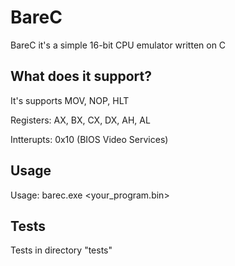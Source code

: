 # BareC
BareC it's a simple 16-bit CPU emulator written on C
## What does it support?
It's supports MOV, NOP, HLT

Registers: AX, BX, CX, DX, AH, AL

Intterupts: 0x10 (BIOS Video Services)

## Usage
Usage: barec.exe <your_program.bin>
## Tests
Tests in directory "tests"
